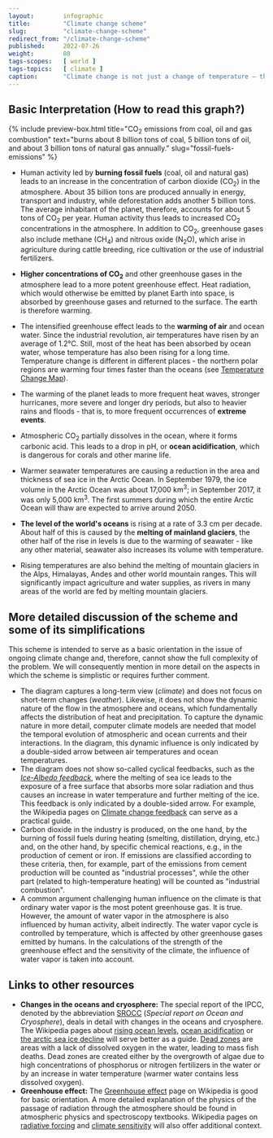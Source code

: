 ```yaml
---
layout:        infographic
title:         "Climate change scheme"
slug:          "climate-change-scheme"
redirect_from: "/climate-change-scheme"
published:     2022-07-26
weight:        80
tags-scopes:   [ world ]
tags-topics:   [ climate ]
caption:       "Climate change is not just a change of temperature – this umbrella term covers several interrelated phenomena. The change of one factor (e.g., higher concentrations of CO<sub>2</sub> in the atmosphere) results in a long causal chain."
---
```


## Basic Interpretation (How to read this graph?)

{% include preview-box.html
    title="CO<sub>2</sub> emissions from coal, oil and gas combustion"
    text="burns about 8 billion tons of coal, 5 billion tons of oil, and about 3 billion tons of natural gas annually."
    slug="fossil-fuels-emissions"
%}

* Human activity led by **burning fossil fuels** (coal, oil and natural gas) leads to an increase in the concentration of carbon dioxide (CO<sub>2</sub>) in the atmosphere. About 35 billion tons are produced annually in energy, transport and industry, while deforestation adds another 5 billion tons. The average inhabitant of the planet, therefore, accounts for about 5 tons of CO<sub>2</sub> per year. Human activity thus leads to increased CO<sub>2</sub> concentrations in the atmosphere<!--  (see [Cycles of CO<sub>2</sub> and O<sub>2</sub> concentrations in the atmosphere](/infografiky/cykly-koncentrace-co2))-->. In addition to CO<sub>2</sub>, greenhouse gases also include methane (CH<sub>4</sub>) and nitrous oxide (N<sub>2</sub>O), which arise in agriculture during cattle breeding, rice cultivation or the use of industrial fertilizers.

<!-- {% include preview-box.html
    title="CO<sub>2</sub> concentration since 1960"
    text="The Keeling curve shows the fluctuation of CO<sub>2</sub> concentrations throughout the year as well as the long-term increase caused by the burning of fossil fuels."
    slug="cykly-koncentrace-co2"
%} -->

* **Higher concentrations of CO<sub>2</sub>** and other greenhouse gases in the atmosphere lead to a more potent greenhouse effect. Heat radiation, which would otherwise be emitted by planet Earth into space, is absorbed by greenhouse gases and returned to the surface. The earth is therefore warming.

* The intensified greenhouse effect leads to the **warming of air** and ocean water. Since the industrial revolution, air temperatures have risen by an average of 1.2°C. Still, most of the heat has been absorbed by ocean water, whose temperature has also been rising for a long time. Temperature change is different in different places - the northern polar regions are warming four times faster than the oceans (see [Temperature Change Map](/infographics/map-temperature-change)).

* The warming of the planet leads to more frequent heat waves, stronger hurricanes, more severe and longer dry periods, but also to heavier rains and floods - that is, to more frequent occurrences of **extreme events**.

<!-- {% include preview-box.html
    text="Ocean acidification and rising water temperatures are causing corals to die."
    slug="vymirani-koralovych-utesu"
%} -->

* Atmospheric CO<sub>2</sub> partially dissolves in the ocean, where it forms carbonic acid. This leads to a drop in pH, or **ocean acidification**, which is dangerous for corals and other marine life.

* Warmer seawater temperatures are causing a reduction in the area and thickness of sea ice in the Arctic Ocean. In September 1979, the ice volume in the Arctic Ocean was about 17,000 km<sup>3</sup>; in September 2017, it was only 5,000 km<sup>3</sup>. The first summers during which the entire Arctic Ocean will thaw are expected to arrive around 2050.

* **The level of the world's oceans** is rising at a rate of 3.3 cm per decade. About half of this is caused by the **melting of mainland glaciers**, the other half of the rise in levels is due to the warming of seawater - like any other material, seawater also increases its volume with temperature.

* Rising temperatures are also behind the melting of mountain glaciers in the Alps, Himalayas, Andes and other world mountain ranges. This will significantly impact agriculture and water supplies, as rivers in many areas of the world are fed by melting mountain glaciers.

## More detailed discussion of the scheme and some of its simplifications

This scheme is intended to serve as a basic orientation in the issue of ongoing climate change and, therefore, cannot show the full complexity of the problem. We will consequently mention in more detail on the aspects in which the scheme is simplistic or requires further comment.

* The diagram captures a long-term view (*climate*) and does not focus on short-term changes (*weather*). Likewise, it does not show the dynamic nature of the flow in the atmosphere and oceans, which fundamentally affects the distribution of heat and precipitation. To capture the dynamic nature in more detail, computer climate models are needed that model the temporal evolution of atmospheric and ocean currents and their interactions. In the diagram, this dynamic influence is only indicated by a double-sided arrow between air temperatures and ocean temperatures.
* The diagram does not show so-called cyclical feedbacks, such as the [*Ice-Albedo feedback*](https://en.wikipedia.org/wiki/Ice%E2%80%93albedo_feedback), where the melting of sea ice leads to the exposure of a free surface that absorbs more solar radiation and thus causes an increase in water temperature and further melting of the ice. This feedback is only indicated by a double-sided arrow. For example, the Wikipedia pages on [Climate change feedback](https://en.wikipedia.org/wiki/Climate_change_feedback) can serve as a practical guide.
* Carbon dioxide in the industry is produced, on the one hand, by the burning of fossil fuels during heating (smelting, distillation, drying, etc.) and, on the other hand, by specific chemical reactions, e.g., in the production of cement or iron. If emissions are classified according to these criteria, then, for example, part of the emissions from cement production will be counted as "industrial processes", while the other part (related to high-temperature heating) will be counted as "industrial combustion".
* A common argument challenging human influence on the climate is that ordinary water vapor is the most potent greenhouse gas. It is true. However, the amount of water vapor in the atmosphere is also influenced by human activity, albeit indirectly. The water vapor cycle is controlled by temperature, which is affected by other greenhouse gases emitted by humans. In the calculations of the strength of the greenhouse effect and the sensitivity of the climate, the influence of water vapor is taken into account.

## Links to other resources

* **Changes in the oceans and cryosphere:** The special report of the IPCC, denoted by the abbreviation [SROCC](https://www.ipcc.ch/srocc/) (*Special report on Ocean and Cryosphere*), deals in detail with changes in the oceans and cryosphere. The Wikipedia pages about [rising ocean levels](https://en.wikipedia.org/wiki/Sea_level_rise), [ocean acidification](https://en.wikipedia.org/wiki/Ocean_acidification) or [the arctic sea ice decline](https://en.wikipedia.org/wiki/Arctic_sea_ice_decline) will serve better as a guide. [Dead zones](https://en.wikipedia.org/wiki/Dead_zone_(ecology)) are areas with a lack of dissolved oxygen in the water, leading to mass fish deaths. Dead zones are created either by the overgrowth of algae due to high concentrations of phosphorus or nitrogen fertilizers in the water or by an increase in water temperature (warmer water contains less dissolved oxygen).
* **Greenhouse effect:** The [Greenhouse effect](https://en.wikipedia.org/wiki/Greenhouse_effect) page on Wikipedia is good for basic orientation. A more detailed explanation of the physics of the passage of radiation through the atmosphere should be found in atmospheric physics and spectroscopy textbooks. Wikipedia pages on [radiative forcing](https://en.wikipedia.org/wiki/Radiative_forcing) and [climate sensitivity](https://en.wikipedia.org/wiki/Climate_sensitivity) will also offer additional context.
